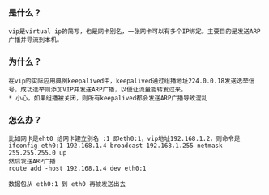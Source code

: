### 是什么？
    vip是virtual ip的简写，也是网卡别名，一张网卡可以有多个IP绑定。主要目的是发送ARP广播并导流到本机。
### 为什么？
    在vip的实际应用典例keepalived中，keepalived通过组播地址224.0.0.18发送选举信号，成功选举则添加VIP并发送ARP广播，以便让流量能转发过来。
    * 小心，如果组播被关闭，则所有keepalived都会发送ARP广播导致混乱
### 怎么办？
    比如网卡是eht0 给网卡建立别名 :1 即eth0:1，vip地址192.168.1.2，则命令是
    ifconfig eth0:1 192.168.1.4 broadcast 192.168.1.255 netmask 255.255.255.0 up
    然后发送ARP广播
    route add -host 192.168.1.4 dev eth0:1

    数据包从 eth0:1 到 eth0 再被发送出去